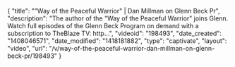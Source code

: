 {
    "title": "\"Way of the Peaceful Warrior\" | Dan Millman on Glenn Beck Pr",
    "description": "The author of the \"Way of the Peaceful Warrior\" joins Glenn. Watch full episodes of the Glenn Beck Program on demand with a subscription to TheBlaze TV: http...",
    "videoid": "198493",
    "date_created": "1408046571",
    "date_modified": "1418181882",
    "type": "captivate",
    "layout": "video",
    "url": "\/v\/way-of-the-peaceful-warrior-dan-millman-on-glenn-beck-pr\/198493"
}
